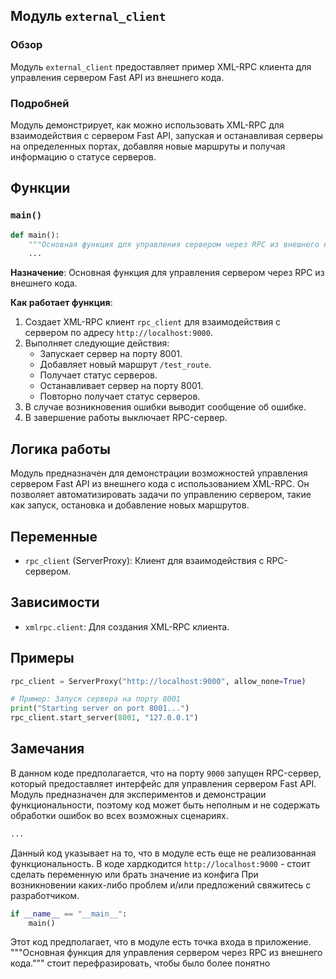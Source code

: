 ## Модуль `external_client`

### Обзор

Модуль `external_client` предоставляет пример XML-RPC клиента для управления сервером Fast API из внешнего кода.

### Подробней

Модуль демонстрирует, как можно использовать XML-RPC для взаимодействия с сервером Fast API, запуская и останавливая серверы на определенных портах, добавляя новые маршруты и получая информацию о статусе серверов.

## Функции

### `main()`

```python
def main():
    """Основная функция для управления сервером через RPC из внешнего кода."""
    ...
```

**Назначение**: Основная функция для управления сервером через RPC из внешнего кода.

**Как работает функция**:

1.  Создает XML-RPC клиент `rpc_client` для взаимодействия с сервером по адресу `http://localhost:9000`.
2.  Выполняет следующие действия:
    *   Запускает сервер на порту 8001.
    *   Добавляет новый маршрут `/test_route`.
    *   Получает статус серверов.
    *   Останавливает сервер на порту 8001.
    *   Повторно получает статус серверов.
3.  В случае возникновения ошибки выводит сообщение об ошибке.
4.  В завершение работы выключает RPC-сервер.

## Логика работы

Модуль предназначен для демонстрации возможностей управления сервером Fast API из внешнего кода с использованием XML-RPC. Он позволяет автоматизировать задачи по управлению сервером, такие как запуск, остановка и добавление новых маршрутов.

## Переменные

*   `rpc_client` (ServerProxy): Клиент для взаимодействия с RPC-сервером.

## Зависимости

*   `xmlrpc.client`: Для создания XML-RPC клиента.

## Примеры

```python
rpc_client = ServerProxy("http://localhost:9000", allow_none=True)

# Пример: Запуск сервера на порту 8001
print("Starting server on port 8001...")
rpc_client.start_server(8001, "127.0.0.1")
```

## Замечания

В данном коде предполагается, что на порту `9000` запущен RPC-сервер, который предоставляет интерфейс для управления сервером Fast API.
Модуль предназначен для экспериментов и демонстрации функциональности, поэтому код может быть неполным и не содержать обработки ошибок во всех возможных сценариях.
```python
...
```
Данный код указывает на то, что в модуле есть еще не реализованная функциональность.
В коде хардкодится `http://localhost:9000` - стоит сделать переменную или брать значение из конфига
При возникновении каких-либо проблем и/или предложений свяжитесь с разработчиком.
```python
if __name__ == "__main__":
    main()
```
Этот код предполагает, что в модуле есть точка входа в приложение.
"""Основная функция для управления сервером через RPC из внешнего кода."""
стоит перефразировать, чтобы было более понятно